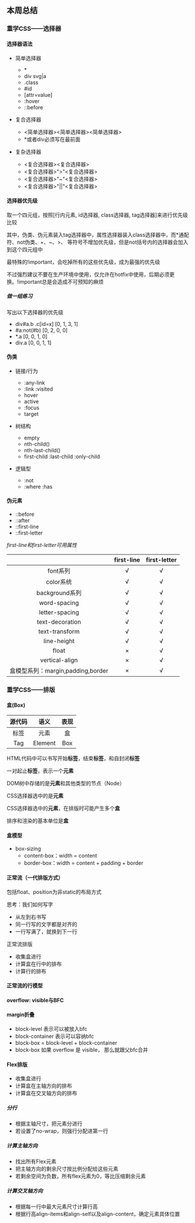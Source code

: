 ## 本周总结

### 重学CSS——选择器

#### 选择器语法
+ 简单选择器
  + \*
  + div svg|a
  + .class
  + #id
  + [attr=value]
  + :hover
  + ::before

+ 复合选择器
  + <简单选择器><简单选择器><简单选择器>
  + \*或者div必须写在最前面

+ 复杂选择器
  + <复合选择器><sp><复合选择器>
  + <复合选择器>">"<复合选择器>
  + <复合选择器>"~"<复合选择器>
  + <复合选择器>"||"<复合选择器>

#### 选择器优先级

取一个四元组，按照[行内元素, id选择器, class选择器, tag选择器]来进行优先级比较

其中，伪类、伪元素装入tag选择器中，属性选择器装入class选择器中，而*通配符、not伪类、+、~、>、 等符号不增加优先级，但是not括号内的选择器会加入到这个四元组中

最特殊的!important，会吃掉所有的这些优先级，成为最强的优先级

不过强烈建议不要在生产环境中使用，仅允许在hotfix中使用，后期必须更换。!important总是会造成不可预知的麻烦

##### 做一组练习

写出以下选择器的优先级

+ div#a.b .c[id=x]  [0, 1, 3, 1]
+ #a:not(#b)  [0, 2, 0, 0]
+ *.a [0, 0, 1, 0]
+ div.a  [0, 0, 1, 1]

#### 伪类
+ 链接/行为
  + :any-link
  + :link :visited
  + hover
  + active
  + :focus
  + target

+ 树结构
  + empty
  + nth-child()
  + nth-last-child()
  + first-child :last-child :only-child

+ 逻辑型
  + :not
  + :where :has

#### 伪元素

+ ::before
+ ::after
+ ::first-line
+ ::first-letter

*first-line和first-letter可用属性*

|| first-line | first-letter |
|:-:|:-:|:-:|
| font系列 | √ | √ |
| color系统 | √ | √ |
| background系列 | √ | √ |
| word-spacing | √ | √ |
| letter-spacing | √ | √ |
| text-decoration | √ | √ |
| text-transform | √ | √ |
| line-height | √ | √ |
| float | × | √ |
| vertical-align | × | √ |
| 盒模型系列：margin,padding,border | × | √ |

### 重学CSS——排版

#### 盒(Box)

| 源代码 | 语义 | 表现 |
|:-:|:-:|:-:|
| 标签 | 元素 | 盒 |
| Tag | Element | Box |

HTML代码中可以书写开始**标签**，结束**标签**，和自封闭**标签**

一对起止**标签**，表示一个**元素**

DOM树中存储的是**元素**和其他类型的节点（Node）

CSS选择器选中的是**元素**

CSS选择器选中的**元素**，在排版时可能产生多个**盒**

排序和渲染的基本单位是**盒**

#### 盒模型

+ box-sizing
  + content-box：width = content
  + border-box：width = content + padding + border


#### 正常流（一代排版方式）

包括float、position为非static的布局方式

思考：我们如何写字
+ 从左到右书写
+ 同一行写的文字都是对齐的
+ 一行写满了，就换到下一行

正常流排版
+ 收集盒进行
+ 计算盒在行中的排布
+ 计算行的排布

#### 正常流的行模型

#### overflow: visible与BFC

#### margin折叠

+ block-level 表示可以被放入bfc
+ block-container 表示可以容纳bfc
+ block-box = block-level + block-container
+ block-box 如果 overflow 是 visible， 那么就跟父bfc合并

#### Flex排版

+ 收集盒进行
+ 计算盒在主轴方向的排布
+ 计算盒在交叉轴方向的排布

##### 分行
+ 根据主轴尺寸，把元素分进行
+ 若设置了no-wrap，则强行分配进第一行

##### 计算主轴方向
+ 找出所有Flex元素
+ 把主轴方向的剩余尺寸按比例分配给这些元素
+ 若剩余空间为负数，所有flex元素为0，等比压缩剩余元素

##### 计算交叉轴方向
+ 根据每一行中最大元素尺寸计算行高
+ 根据行高align-items和align-self以及align-content，确定元素具体位置